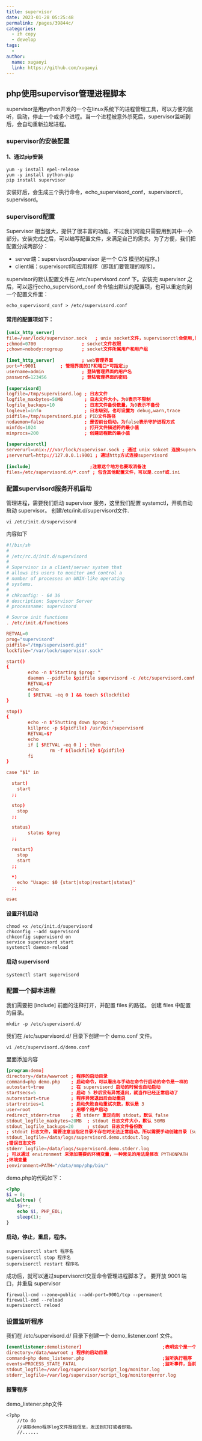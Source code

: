 ```yaml
---
title: supervisor
date: 2023-01-28 05:25:48
permalink: /pages/39844c/
categories:
  - zh copy
  - develop
tags:
  - 
author: 
  name: xugaoyi
  link: https://github.com/xugaoyi
---
```

## php使用supervisor管理进程脚本
supervisor是用python开发的一个在linux系统下的进程管理工具，可以方便的监听，启动，停止一个或多个进程。当一个进程被意外杀死后，supervisor监听到后，会自动重新拉起进程。
### supervisor的安装配置
#### 1、通过pip安装
~~~shell
yum -y install epel-release
yum -y install python-pip
pip install supervisor
~~~
安装好后，会生成三个执行命令，echo_supervisord_conf，supervisorctl，supervisord。
### supervisord配置
Supervisor 相当强大，提供了很丰富的功能，不过我们可能只需要用到其中一小部分。安装完成之后，可以编写配置文件，来满足自己的需求。为了方便，我们把配置分成两部分：
- server端：supervisord(supervisor 是一个 C/S 模型的程序。)
- client端：supervisorctl和应用程序（即我们要管理的程序）。

supervisor的默认配置文件在 /etc/supervisord.conf 下。安装完 supervisor 之后，可以运行echo_supervisord_conf 命令输出默认的配置项，也可以重定向到一个配置文件里：
~~~shell
echo_supervisord_conf > /etc/supervisord.conf
~~~
#### 常用的配置项如下：
~~~conf
[unix_http_server]
file=/var/lock/supervisor.sock   ; unix socket文件，supervisorctl会使用,防止文件被删除自己建个文件夹
;chmod=0700                 ; socket文件权限
;chown=nobody:nogroup       ; socket文件所属用户和用户组
 
[inet_http_server]          ; web管理界面
port=*:9001         ; 管理界面的IP和端口*可指定ip
username=admin              ; 登陆管理界面的用户名
password=123456             ; 登陆管理界面的密码
 
[supervisord]
logfile=/tmp/supervisord.log ; 日志文件
logfile_maxbytes=50MB        ; 日志文件大小，为0表示不限制
logfile_backups=10           ; 日志文件备份数量，为0表示不备份
loglevel=info                ; 日志级别，也可设置为 debug,warn,trace
pidfile=/tmp/supervisord.pid ; PID文件路径
nodaemon=false               ; 是否前台启动，为false表示守护进程方式
minfds=1024                  ; 打开文件描述符的最小值
minprocs=200                 ; 创建进程数的最小值
 
[supervisorctl]
serverurl=unix:///var/lock/supervisor.sock ; 通过 unix sokcet 连接supervisord
;serverurl=http://127.0.0.1:9001 ; 通过http方式连接supervisord
 
[include]                      ;注意这个地方也要取消备注
files=/etc/supervisord.d/*.conf ; 包含其他配置文件，可以是.conf或.ini
~~~
### 配置supervisord服务开机启动
管理进程，需要我们启动 supervisor 服务，这里我们配置 systemctl，开机自动启动 supervisor。
创建/etc/init.d/supervisord文件.
~~~shell
vi /etc/init.d/supervisord
~~~
内容如下
~~~conf
#!/bin/sh
#
# /etc/rc.d/init.d/supervisord
#
# Supervisor is a client/server system that
# allows its users to monitor and control a
# number of processes on UNIX-like operating
# systems.
#
# chkconfig: - 64 36
# description: Supervisor Server
# processname: supervisord

# Source init functions
. /etc/init.d/functions

RETVAL=0
prog="supervisord"
pidfile="/tmp/supervisord.pid"
lockfile="/var/lock/supervisor.sock"

start()
{
        echo -n $"Starting $prog: "
        daemon --pidfile $pidfile supervisord -c /etc/supervisord.conf
        RETVAL=$?
        echo
        [ $RETVAL -eq 0 ] && touch ${lockfile}
}

stop()
{
        echo -n $"Shutting down $prog: "
        killproc -p ${pidfile} /usr/bin/supervisord
        RETVAL=$?
        echo
        if [ $RETVAL -eq 0 ] ; then
                rm -f ${lockfile} ${pidfile}
        fi
}

case "$1" in

  start)
    start
  ;;

  stop)
    stop
  ;;

  status)
        status $prog
  ;;

  restart)
    stop
    start
  ;;

  *)
    echo "Usage: $0 {start|stop|restart|status}"
  ;;

esac
~~~
#### 设置开机启动
~~~
chmod +x /etc/init.d/supervisord
chkconfig --add supervisord
chkconfig supervisord on
service supervisord start
systemctl daemon-reload
~~~
#### 启动 supervisord
~~~
systemctl start supervisord
~~~

### 配置一个脚本进程
我们需要把 [include] 前面的注释打开，并配置 files 的路径。
创建 files 中配置的目录。
~~~
mkdir -p /etc/supervisord.d/
~~~
我们在 /etc/supervisord.d/ 目录下创建一个 demo.conf 文件。
~~~shell
vi /etc/supervisord.d/demo.conf
~~~
里面添加内容
~~~conf
[program:demo]
directory=/data/wwwroot ; 程序的启动目录
command=php demo.php    ; 启动命令，可以看出与手动在命令行启动的命令是一样的
autostart=true          ; 在 supervisord 启动的时候也自动启动
startsecs=5             ; 启动 5 秒后没有异常退出，就当作已经正常启动了
autorestart=true        ; 程序异常退出后自动重启
startretries=1          ; 启动失败自动重试次数，默认是 3
user=root               ; 用哪个用户启动
redirect_stderr=true    ; 把 stderr 重定向到 stdout，默认 false
stdout_logfile_maxbytes=20MB  ; stdout 日志文件大小，默认 50MB
stdout_logfile_backups=20     ; stdout 日志文件备份数
; stdout 日志文件，需要注意当指定目录不存在时无法正常启动，所以需要手动创建目录（supervisord 会自动创建日志文件）
stdout_logfile=/data/logs/supervisord.demo.stdout.log
;错误日志文件
stderr_logfile=/data/logs/supervisord.demo.stderr.log
; 可以通过 environment 来添加需要的环境变量，一种常见的用法是修改 PYTHONPATH
;环境变量
;environment=PATH="/data/nmp/php/bin/"
~~~
demo.php的代码如下：
~~~php
<?php
$i = 0;
while(true) {
    $i++;
    echo $i, PHP_EOL;
    sleep(1);
}
~~~

#### 启动，停止，重启，程序。
~~~
supervisorctl start 程序名
supervisorctl stop 程序名
supervisorctl restart 程序名
~~~
成功后，就可以通过supervisorctl交互命令管理进程脚本了。
要开放 9001 端口，并重启 supervisor
~~~
firewall-cmd --zone=public --add-port=9001/tcp --permanent
firewall-cmd --reload
supervisorctl reload
~~~

### 设置监听程序
我们在 /etc/supervisord.d/ 目录下创建一个 demo_listener.conf 文件。
~~~conf
[eventlistener:demolistener]                              ;表明这个是一个关于事件监听者的配置，监听者的进程名称叫做demolistener
directory=/data/wwwroot ; 程序的启动目录
command=php demo_listener.php                             ;监听执行程序
events=PROCESS_STATE_FATAL                                ;监听事件，当前事件意思是：当这个事件发生的时候，意味着supervisor的子进程从BACKOFF 变为了 FATAL状态。意味着supervisor多次（重起次数，看自己的配置）尝试重启子进程，依然失败，决定放弃,官网所有事件介绍http://www.supervisord.org/events.html#event-types
stdout_logfile=/var/log/supervisor/script_log/monitor.log
stderr_logfile=/var/log/supervisor/script_log/monitor@error.log
~~~
#### 报警程序
demo_listener.php文件
~~~
<?php 
	//to do 
	//读取demo程序log文件报错信息，发送到钉钉或者邮箱。
	//......

~~~

